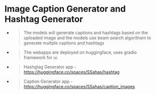 # Image Caption Generator and Hashtag Generator  

- > The models will generate captions and hashtags  based on the uploaded image and the models use beam search algoritham to generate multple captions and hashtags  
- > The webapps are deployed on huggingface, uses gradio framework for ui.

- > Hashgtag Generator app - https://huggingface.co/spaces/SSahas/hashtag
- > Caption Generator app  - https://huggingface.co/spaces/SSahas/caption_images

